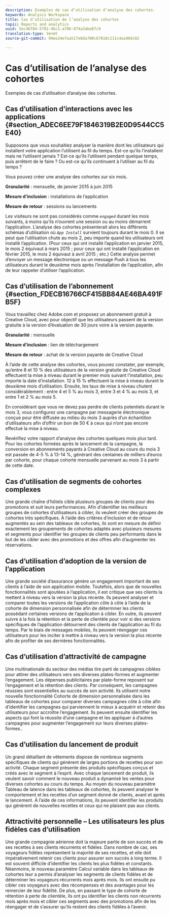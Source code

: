 ```yaml
---
description: Exemples de cas d’utilisation d’analyse des cohortes.
keywords: Analysis Workspace
title: Cas d’utilisation de l’analyse des cohortes
topic: Reports and analytics
uuid: 5ec46f84-5702-4bc1-a796-874a3abe87c9
translation-type: tm+mt
source-git-commit: 99ee24efaa517e8da700c67818c111c4aa90dc02

---
```



# Cas d’utilisation de l’analyse des cohortes

Exemples de cas d’utilisation d’analyse des cohortes.

## Cas d’utilisation d’interactions avec les applications {#section_ADEC6EE79F1846319B2E0D9544CC5E40}

Supposons que vous souhaitiez analyser la manière dont les utilisateurs qui installent votre application l’utilisent au fil du temps. Est-ce qu’ils l’installent mais ne l’utilisent jamais ? Est-ce qu’ils l’utilisent pendant quelque temps, puis arrêtent de le faire ? Ou est-ce qu’ils continuent à l’utiliser au fil du temps ?

Vous pouvez créer une analyse des cohortes sur six mois.

**Granularité** : mensuelle, de janvier 2015 à juin 2015

**Mesure d’inclusion** : installations de l’application

**Mesure de retour** : sessions ou lancements

Les visiteurs ne sont pas considérés comme *`engaged`* durant les mois suivants, à moins qu’ils n’ouvrent une session ou au moins démarrent l’application. L’analyse des cohortes présenterait alors les différents schémas d’utilisation où *`App Install`* survient toujours durant le mois 0. Il se peut que l’utilisation chute au mois 2, peu importe quand les utilisateurs ont installé l’application. (Pour ceux qui ont installé l’application en janvier 2015, le mois 2 équivaut à mars 2015 ; pour ceux qui ont installé l’application en février 2015, le mois 2 équivaut à avril 2015 ; etc.) Cette analyse permet d’envoyer un message électronique ou un message Push à tous les utilisateurs durant le deuxième mois après l’installation de l’application, afin de leur rappeler d’utiliser l’application.

## Cas d’utilisation de l’abonnement {#section_FDECB16766CF415BB84AE46BA491FB5F}

Vous travaillez chez Adobe.com et proposez un abonnement gratuit à Creative Cloud, avec pour objectif que les utilisateurs passent de la version gratuite à la version d’évaluation de 30 jours voire à la version payante.

**Granularité** : mensuelle

**Mesure d’inclusion** : lien de téléchargement

**Mesure de retour** : achat de la version payante de Creative Cloud

À l’aide de cette analyse des cohortes, vous pouvez constater, par exemple, qu’entre 8 et 10 % des utilisateurs de la version gratuite de Creative Cloud effectuent la mise à niveau durant le premier mois suivant l’installation, peu importe la date d’installation. 12 à 15 % effectuent la mise à niveau durant le deuxième mois d’utilisation. Ensuite, les taux de mise à niveau chutent considérablement : entre 4 et 5 % au mois 3, entre 3 et 4 % au mois 3, et entre 1 et 2 % au mois 5.

En considérant que vous ne devez pas perdre de clients potentiels durant le mois 3, vous configurez une campagne par messagerie électronique conçue pour être diffusée au milieu du mois 3 auprès d’un échantillon d’utilisateurs afin d’offrir un bon de 50 € à ceux qui n’ont pas encore effectué la mise à niveau.

Revérifiez votre rapport d’analyse des cohortes quelques mois plus tard. Pour les cohortes formées après le lancement de la campagne, la conversion en abonnements payants à Creative Cloud au cours du mois 3 est passée de 4-5 % à 13-14 %, générant des centaines de milliers d’euros par cohorte, pour chaque cohorte mensuelle parvenant au mois 3 à partir de cette date.

## Cas d’utilisation de segments de cohortes complexes

Une grande chaîne d’hôtels cible plusieurs groupes de clients pour des promotions et suit leurs performances. Afin d’identifier les meilleurs groupes de cohortes d’utilisateurs à cibler, ils veulent créer des groupes de cohortes très spécifiques. À l’aide des critères d’inclusion et de retour augmentés au sein des tableaux de cohortes, ils sont en mesure de définir exactement les groupements de cohortes adaptés avec plusieurs mesures et segments pour identifier les groupes de clients peu performants dans le but de les cibler avec des promotions et des offres afin d’augmenter les réservations.

## Cas d’utilisation d’adoption de la version de l’application

Une grande société d’assurance génère un engagement important de ses clients à l’aide de son application mobile. Toutefois, alors que de nouvelles fonctionnalités sont ajoutées à l’application, il est critique que ses clients la mettent à niveau vers la version la plus récente. Ils peuvent analyser et comparer toutes les versions de l’application côte à côte à l’aide de la cohorte de dimension personnalisée afin de déterminer les clients possédant certaines versions de l’application à cibler. En outre, ils peuvent suivre à la fois la rétention et la perte de clientèle pour voir si des versions spécifiques de l’application détournent des clients de l’application au fil du temps. Par le biais de messages mobiles, ils peuvent réengager ces utilisateurs pour les inciter à mettre à niveau vers la version la plus récente afin de profiter de ses dernières fonctionnalités.

## Cas d’utilisation d’attractivité de campagne

Une multinationale du secteur des médias tire parti de campagnes ciblées pour attirer des utilisateurs vers ses diverses plates-formes et augmenter l’engagement. Les dépenses publicitaires par plate-forme reposent sur l’engagement et la rétention des clients. Par conséquent, les campagnes réussies sont essentielles au succès de son activité. Ils utilisent notre nouvelle fonctionnalité Cohorte de dimension personnalisée dans les tableaux de cohortes pour comparer diverses campagnes côte à côte afin d’identifier les campagnes qui parviennent le mieux à acquérir et retenir des utilisateurs pour accroître l’engagement. Ils peuvent ensuite identifier les aspects qui font la réussite d’une campagne et les appliquer à d’autres campagnes pour augmenter l’engagement sur leurs diverses plates-formes..

## Cas d’utilisation du lancement de produit

Un grand détaillant de vêtements dispose de nombreux segments spécifiques de clients qui génèrent de larges portions de recettes pour son activité. Chaque segment présente des produits spécifiques conçus et créés avec le segment à l’esprit. Avec chaque lancement de produit, ils veulent savoir comment le nouveau produit a dynamisé les ventes pour diverses cohortes au cours du temps. Au moyen du nouveau paramètre Tableau de latence dans les tableaux de cohortes, ils peuvent analyser le comportement et les recettes d’un segment donné de clients, avant et après le lancement. À l’aide de ces informations, ils peuvent identifier les produits qui génèrent de nouvelles recettes et ceux qui ne plaisent pas aux clients.

## Attractivité personnelle – Les utilisateurs les plus fidèles cas d’utilisation

Une grande compagnie aérienne doit la majeure partie de son succès et de ses recettes à ses clients récurrents et fidèles. Dans nombre de cas, ses voyageurs fidèles représentent la majorité de ses recettes, et elle doit impérativement retenir ces clients pour assurer son succès à long terme. Il est souvent difficile d’identifier les clients les plus fidèles et constants. Néanmoins, le nouveau paramètre Calcul variable dans les tableaux de cohortes leur a permis d’analyser les segments de clients fidèles et de déterminer les voyageurs récurrents mois après mois. Ils ont ensuite pu cibler ces voyageurs avec des récompenses et des avantages pour les remercier de leur fidélité. De plus, en passant le type de cohorte de rétention à perte de clientèle, ils ont pu identifier les clients non récurrents mois après mois et cibler ces segments avec des promotions afin de les réengager et de s’assurer qu’ils restent des clients fidèles à l’avenir.
